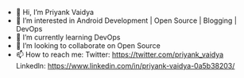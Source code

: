 - 👋 Hi, I’m Priyank Vaidya
- 👀 I’m interested in Android Development | Open Source | Blogging | DevOps
- 🌱 I’m currently learning DevOps
- 💞️ I’m looking to collaborate on Open Source
- 📫 How to reach me:
     Twitter: https://twitter.com/priyank_vaidya
     Linkedln: https://www.linkedin.com/in/priyank-vaidya-0a5b38203/ 


